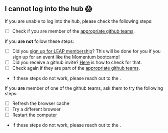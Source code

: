 ## I cannot log into the hub 😱

If you are unable to log into the hub, please check the following steps:

- [ ] Check if you are member of the [appropriate github teams](reference.membership.tiers).

If you **are not** follow these steps:

- [ ] Did you [sign up for LEAP membership](users.membership.apply)? This will be done for you if you sign up for an event like the Momentum bootcamp!
- [ ] Did you receive a github invite? [Here](faq.where_is_my_invite) is how to check for that.
- [ ] Check again if they are part of the [appropriate github teams](reference.membership.tiers).
- If these steps do not work, please reach out to the [](support.data_compute_team).

If you **are** member of one of the github teams, ask them to try the following steps:

- [ ] Refresh the browser cache
- [ ] Try a different browser
- [ ] Restart the computer
- If these steps do not work, please reach out to the [](support.data_compute_team).
